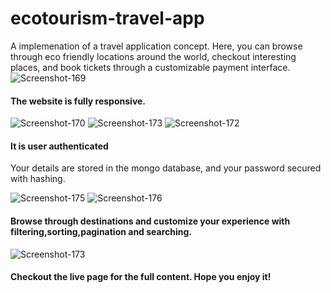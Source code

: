 # ecotourism-travel-app
A implemenation of a travel application concept. Here, you can browse through eco friendly locations around the world, checkout interesting places, and book tickets through a customizable payment interface.
<img src="https://i.ibb.co/FDW47Dm/Screenshot-169.png" alt="Screenshot-169" border="0">

<h4>The website is fully responsive.</h4>
<img src="https://i.ibb.co/pxL19Cd/Screenshot-170.png" alt="Screenshot-170" border="0">
<img src="https://i.ibb.co/yQJ3hd5/Screenshot-173.png" alt="Screenshot-173" border="0">
<img src="https://i.ibb.co/ScxV4K3/Screenshot-172.png" alt="Screenshot-172" border="0">

<h4>It is user authenticated</h4>
<p>Your details are stored in the mongo database, and your password secured with hashing.</p>
<img src="https://i.ibb.co/bzfTtyG/Screenshot-175.png" alt="Screenshot-175" border="0">
<img src="https://i.ibb.co/8MTS8RB/Screenshot-176.png" alt="Screenshot-176" border="0">

<h4>Browse through destinations and customize your experience with filtering,sorting,pagination and searching.</h4>
<img src="https://i.ibb.co/yQJ3hd5/Screenshot-173.png" alt="Screenshot-173" border="0">

<h4>Checkout the live page for the full content. Hope you enjoy it!</h4>
